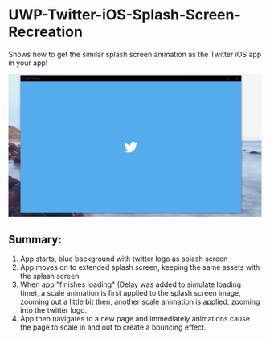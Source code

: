 # UWP-Twitter-iOS-Splash-Screen-Recreation
Shows how to get the similar splash screen animation as the Twitter iOS app in your app!

![Application Demo](img/twitterIOSSplashRecreation.gif)

## Summary:
1. App starts, blue background with twitter logo as splash screen
2. App moves on to extended splash screen, keeping the same assets with the splash screen
3. When app "finishes loading" (Delay was added to simulate loading time), a scale animation is first applied to the splash screen image, zooming out a little bit then, another scale animation is applied, zooming into the twitter logo.
4. App then navigates to a new page and immediately animations cause the page to scale in and out to create a bouncing effect.

